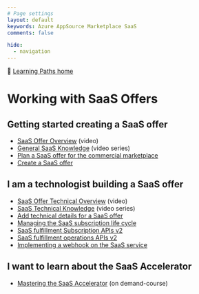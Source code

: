 ```yaml
---
# Page settings
layout: default
keywords: Azure AppSource Marketplace SaaS
comments: false

hide:
  - navigation
---
```


🚦 [Learning Paths home](./index.md)

# Working with SaaS Offers

## Getting started creating a SaaS offer		

- [SaaS Offer Overview](https://microsoft.github.io/Mastering-the-Marketplace/saas/#saas-offer-overview) (video)	
- [General SaaS Knowledge](https://microsoft.github.io/Mastering-the-Marketplace/saas/#general-saas-knowledge) (video series)	
- [Plan a SaaS offer for the commercial marketplace](https://docs.microsoft.com/azure/marketplace/plan-saas-offer)
- [Create a SaaS offer](https://docs.microsoft.com/azure/marketplace/create-new-saas-offer)

## I am a technologist building a SaaS offer		

- [SaaS Offer Technical Overview](https://microsoft.github.io/Mastering-the-Marketplace/saas#saas-offer-technical-overview) (video)
- [SaaS Technical Knowledge](https://microsoft.github.io/Mastering-the-Marketplace/saas/#saas-technical-knowledge) (video series)	
- [Add technical details for a SaaS offer](https://docs.microsoft.com/azure/marketplace/create-new-saas-offer-technical)
- [Managing the SaaS subscription life cycle](https://docs.microsoft.com/azure/marketplace/partner-center-portal/pc-saas-fulfillment-life-cycle)
- [SaaS fulfillment Subscription APIs v2](https://docs.microsoft.com/azure/marketplace/partner-center-portal/pc-saas-fulfillment-subscription-api)
- [SaaS fulfillment operations APIs v2](https://docs.microsoft.com/azure/marketplace/partner-center-portal/pc-saas-fulfillment-operations-api)
- [Implementing a webhook on the SaaS service](https://docs.microsoft.com/azure/marketplace/partner-center-portal/pc-saas-fulfillment-webhook)

## I want to learn about the SaaS Accelerator		

- [Mastering the SaaS Accelerator](../saas-accelerator/index.md) (on demand-course)
